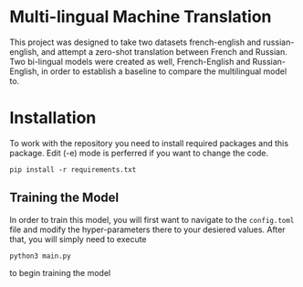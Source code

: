 # Multi-lingual Machine Translation

This project was designed to take two datasets french-english and russian-english, and attempt a zero-shot translation between French and Russian.
Two bi-lingual models were created as well, French-English and Russian-English, in order to establish a baseline to compare the multilingual model to.

# Installation
To work with the repository you need to install required packages and this package. Edit (-e) mode is perferred if you want to change the code.

```
pip install -r requirements.txt
```

## Training the Model

In order to train this model, you will first want to navigate to the `config.toml` file and modify the hyper-parameters there to your desiered values. After that, you will simply need to execute 
``` 
python3 main.py 
```
to begin training the model

